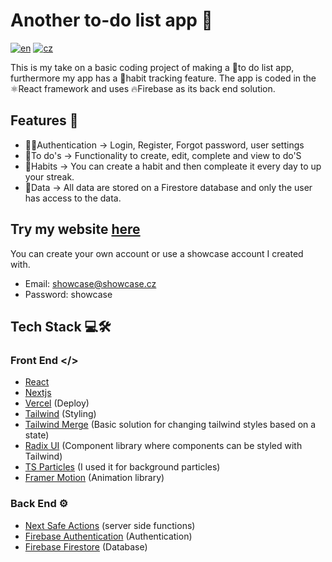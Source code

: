 # Another to-do list app 📝
[![en](https://img.shields.io/badge/lang-en-red.svg)](https://github.com/Miraneek/another_to-do_list_app/blob/master/README.md)
[![cz](https://img.shields.io/badge/lang-cz-blue.svg)](https://github.com/Miraneek/another_to-do_list_app/blob/master/README-cz.md)

This is my take on a basic coding project of making a 📝to do list app, furthermore my app has a 🔄habit tracking feature. The app is coded in the ⚛️React framework and uses 🔥Firebase as its back end solution.

## Features 🚀

- 👨‍💼Authentication -> Login, Register, Forgot password, user settings
- 📝To do's -> Functionality to create, edit, complete and view to do'S
- 🔄Habits -> You can create a habit and then compleate it every day to up your streak.
- 💾Data -> All data are stored on a Firestore database and only the user has access to the data.

## Try my website [here](https://anothertodolistapp.vercel.app)

You can create your own account or use a showcase account I created with.

- Email: showcase@showcase.cz
- Password: showcase

## Tech Stack 💻🛠️

### Front End </>

- [React](https://react.dev)
- [Nextjs](https://nextjs.org)
- [Vercel](https://vercel.com) (Deploy)
- [Tailwind](https://tailwindcss.com) (Styling)
- [Tailwind Merge](https://www.npmjs.com/package/tailwind-merge) (Basic solution for changing tailwind styles based on a state)
- [Radix UI](https://www.radix-ui.com) (Component library where components can be styled with Tailwind)
- [TS Particles](https://particles.js.org) (I used it for background particles)
- [Framer Motion](https://www.framer.com/motion/) (Animation library)

### Back End ⚙️

- [Next Safe Actions](https://next-safe-action.dev) (server side functions)
- [Firebase Authentication](https://firebase.google.com/docs/auth) (Authentication)
- [Firebase Firestore](https://firebase.google.com/docs/firestore) (Database)
